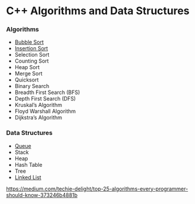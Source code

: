 # C++ Algorithms and Data Structures

### Algorithms
- [Bubble Sort](BubbleSort/README.md)
- [Insertion Sort](InsertionSort/README.md) 
- Selection Sort
- Counting Sort
- Heap Sort
- Merge Sort
- Quicksort
- Binary Search
- Breadth First Search (BFS)
- Depth First Search (DFS)
- Kruskal’s Algorithm
- Floyd Warshall Algorithm
- Dijkstra’s Algorithm
### Data Structures
- [Queue](Queue/README.md)
- Stack
- Heap
- Hash Table
- Tree
- [Linked List](LinkedList/README.md)

https://medium.com/techie-delight/top-25-algorithms-every-programmer-should-know-373246b4881b
